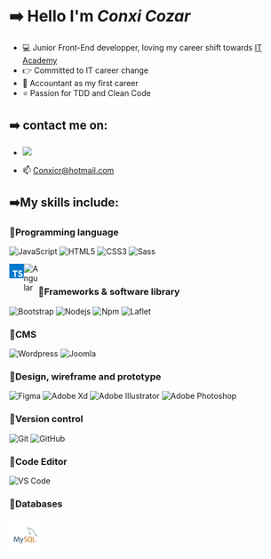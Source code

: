 # :arrow_right: Hello I'm *Conxi Cozar*

* :computer: Junior Front-End developper, loving my career shift towards [IT Academy][]
* :point_right: Committed to IT career change
* :money_with_wings: Accountant as my first career
* :star: Passion for TDD and Clean Code

## :arrow_right: contact me on:

- [<img src="https://img.shields.io/badge/linkedin-%2312100E.svg?&style=for-the-badge&logo=linkedin&logoColor=white&color=blue" />](https://www.linkedin.com/in/conxicr/)

- 📫 Conxicr@hotmail.com

## :arrow_right:**My skills include:**

### :pushpin:Programming language

![JavaScript](https://img.shields.io/badge/-JavaScript-%23F7DF1C?style=flat-square&logo=javascript&logoColor=000000&labelColor=%23F7DF1C&color=%23FFCE5A)
![HTML5](https://img.shields.io/badge/-HTML5-%23E44D27?style=flat-square&logo=html5&logoColor=ffffff)
![CSS3](https://img.shields.io/badge/-CSS3-%231572B6?style=flat-square&logo=css3)
![Sass](https://img.shields.io/badge/-Sass-%23CC6699?style=flat-square&logo=sass&logoColor=ffffff)

<img align="left" alt="TypeScript" width="26px" src="https://raw.githubusercontent.com/github/explore/80688e429a7d4ef2fca1e82350fe8e3517d3494d/topics/typescript/typescript.png" />
<img align="left" alt="Angular" width="26px" src="https://gist.githubusercontent.com/mrcodedev/228bd1f09270d921209413d1f427e499/raw/32d17e0264bcf5151c6988af63638d4978eff660/img-angular-logo.png" /> </br>

### :pushpin:Frameworks & software library

![Bootstrap](https://img.shields.io/badge/-Bootstrap-563D7C?style=flat-square&logo=Bootstrap)
![Nodejs](https://img.shields.io/badge/-Nodejs-339933?style=flat-square&logo=Node.js&logoColor=ffffff)
![Npm](https://img.shields.io/badge/-npm-CB3837?style=flat-square&logo=npm)
<img aligh="left" alt="Laflet" width="60" src="https://rawgit.com/Leaflet/Leaflet/master/src/images/logo.svg" alt="Leaflet" />


### :pushpin:CMS
![Wordpress](https://img.shields.io/badge/-Wordpress-61DAFB?style=flat-square&logo=wordpress&logoColor=ffffff)
![Joomla](https://img.shields.io/badge/-Joomla-194c7f?style=flat-square&logo=joomla&logoColor=ffffff)

### :pushpin:Design, wireframe and prototype

![Figma](http://img.shields.io/badge/-Figma-f24e1e?style=flat-square&logo=figma&logoColor=ffffff)
![Adobe Xd](http://img.shields.io/badge/-Abode%20Xd-470137?style=flat-square&logo=adobe-xd&logoColor=ffffff)
![Adobe Illustrator](http://img.shields.io/badge/-Abode%20Illustrator-ff9934?style=flat-square&logo=adobe-illustrator&logoColor=ffffff)
![Adobe Photoshop](http://img.shields.io/badge/-Abode%20Photoshop-26C9FF?style=flat-square&logo=adobe-photoshop&logoColor=ffffff)

### :pushpin:Version control

![Git](https://img.shields.io/badge/-Git-%23F05032?style=flat-square&logo=git&logoColor=%23ffffff)
![GitHub](https://img.shields.io/badge/-GitHub-181717?style=flat-square&logo=github)

### :pushpin:Code Editor

![VS Code](http://img.shields.io/badge/-VS%20Code-007ACC?style=flat-square&logo=visual-studio-code&logoColor=ffffff)

### :pushpin:Databases
 <img alt="MySQL" width="60" src="https://raw.githubusercontent.com/github/explore/80688e429a7d4ef2fca1e82350fe8e3517d3494d/topics/mysql/mysql.png" />



[IT Academy]: https://www.barcelonactiva.cat/itacademy








<!--


<img align="left" alt="HTML5" width="26px" src="https://raw.githubusercontent.com/github/explore/80688e429a7d4ef2fca1e82350fe8e3517d3494d/topics/html/html.png" />
<img align="left" alt="CSS3" width="26px" src="https://raw.githubusercontent.com/github/explore/80688e429a7d4ef2fca1e82350fe8e3517d3494d/topics/css/css.png" />
<img align="left" alt="Sass" width="26px" src="https://raw.githubusercontent.com/github/explore/80688e429a7d4ef2fca1e82350fe8e3517d3494d/topics/sass/sass.png" />
<img align="left" alt="Bootstrap" width="26px" src="https://raw.githubusercontent.com/github/explore/80688e429a7d4ef2fca1e82350fe8e3517d3494d/topics/bootstrap/bootstrap.png" />
<img align="left" alt="JavaScript" width="26px" src="https://raw.githubusercontent.com/github/explore/80688e429a7d4ef2fca1e82350fe8e3517d3494d/topics/javascript/javascript.png" />
<img align="left" alt="TypeScript" width="26px" src="https://raw.githubusercontent.com/github/explore/80688e429a7d4ef2fca1e82350fe8e3517d3494d/topics/typescript/typescript.png" />
<img align="left" alt="Angular" width="26px" src="https://gist.githubusercontent.com/mrcodedev/228bd1f09270d921209413d1f427e499/raw/32d17e0264bcf5151c6988af63638d4978eff660/img-angular-logo.png" />
<img align="left" alt="Node.js" width="26px" src="https://raw.githubusercontent.com/github/explore/80688e429a7d4ef2fca1e82350fe8e3517d3494d/topics/nodejs/nodejs.png" />
<img align="left" alt="MySQL" width="26px" src="https://raw.githubusercontent.com/github/explore/80688e429a7d4ef2fca1e82350fe8e3517d3494d/topics/mysql/mysql.png" />
<img align="left" alt="Visual Studio Code" width="26px" src="https://raw.githubusercontent.com/github/explore/80688e429a7d4ef2fca1e82350fe8e3517d3494d/topics/visual-studio-code/visual-studio-code.png" />
<img align="left" alt="Git" width="26px" src="https://raw.githubusercontent.com/github/explore/80688e429a7d4ef2fca1e82350fe8e3517d3494d/topics/git/git.png" />
<img align="left" alt="GitHub" width="26px" src="https://raw.githubusercontent.com/github/explore/78df643247d429f6cc873026c0622819ad797942/topics/github/github.png" />
<img align="left" alt="Terminal" width="26px" src="https://raw.githubusercontent.com/github/explore/80688e429a7d4ef2fca1e82350fe8e3517d3494d/topics/terminal/terminal.png" />
<img align="left" alt="Figma" width="26px" src="https://raw.githubusercontent.com/github/explore/05d0f0dfceafd861bdf2b53559399dae7b2e2d8b/topics/figma/figma.png" />

**ConxiCR/ConxiCR** is a ✨ _special_ ✨ repository because its `README.md` (this file) appears on your GitHub profile.
Here are some ideas to get you started:

- 🔭 I’m currently working on ...
- 🌱 I’m currently learning ...
- 👯 I’m looking to collaborate on ...
- 🤔 I’m looking for help with ...
- 💬 Ask me about ...
- 📫 How to reach me: ...
- 😄 Pronouns: ...
- ⚡ Fun fact: ...
-->
